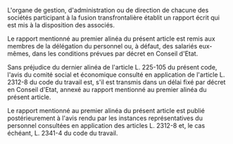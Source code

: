 L'organe de gestion, d'administration ou de direction de chacune des sociétés participant à la fusion transfrontalière établit un rapport écrit qui est mis à la disposition des associés.

Le rapport mentionné au premier alinéa du présent article est remis aux membres de la délégation du personnel ou, à défaut, des salariés eux-mêmes, dans les conditions prévues par décret en Conseil d'Etat.

Sans préjudice du dernier alinéa de l'article L. 225-105 du présent code, l'avis du comité social et économique consulté en application de l'article L. 2312-8 du code du travail est, s'il est transmis dans un délai fixé par décret en Conseil d'Etat, annexé au rapport mentionné au premier alinéa du présent article.

Le rapport mentionné au premier alinéa du présent article est publié postérieurement à l'avis rendu par les instances représentatives du personnel consultées en application des articles L. 2312-8 et, le cas échéant, L. 2341-4 du code du travail.
